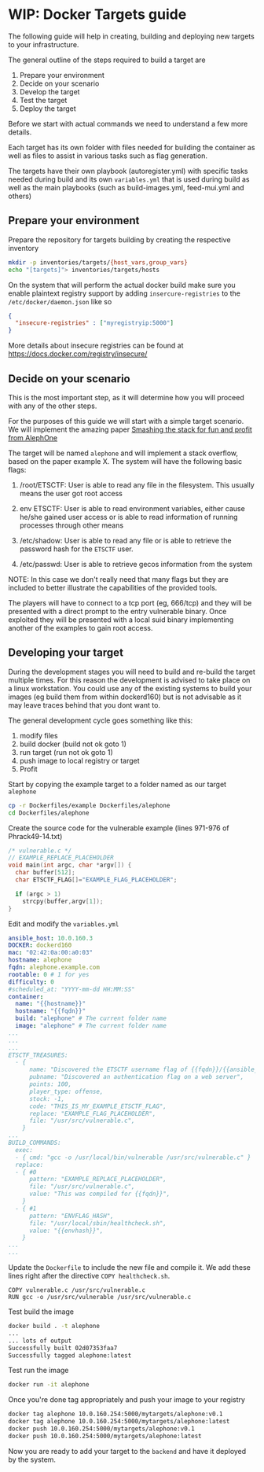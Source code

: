# WIP: Docker Targets guide
The following guide will help in creating, building and deploying new targets to your infrastructure.

The general outline of the steps required to build a target are
1. Prepare your environment
2. Decide on your scenario
3. Develop the target
4. Test the target
5. Deploy the target

Before we start with actual commands we need to understand a few more details.

Each target has its own folder with files needed for building the container as
well as files to assist in various tasks such as flag generation.

The targets have their own playbook (autoregister.yml) with specific tasks
needed during build and its own `variables.yml` that is used during build as
well as the main playbooks (such as build-images.yml, feed-mui.yml and others)

## Prepare your environment
Prepare the repository for targets building by creating the respective inventory
```sh
mkdir -p inventories/targets/{host_vars,group_vars}
echo "[targets]"> inventories/targets/hosts
```

On the system that will perform the actual docker build make sure you enable plaintext registry support by adding `insercure-registries` to the `/etc/docker/daemon.json` like so
```json
{
  "insecure-registries" : ["myregistryip:5000"]
}
```
More details about insecure registries can be found at https://docs.docker.com/registry/insecure/

## Decide on your scenario
This is the most important step, as it will determine how you will proceed with
any of the other steps.

For the purposes of this guide we will start with a simple target scenario. We
will implement the amazing paper [Smashing the stack for fun and profit from AlephOne](http://phrack.org/issues/49/14.html)

The target will be named `alephone` and will implement a stack overflow, based
on the paper example X. The system will have the following basic flags:
1. /root/ETSCTF: User is able to read any file in the filesystem. This usually
means the user got root access

2. env ETSCTF: User is able to read environment variables, either cause he/she
gained user access or is able to read information of running processes through
other means

3. /etc/shadow: User is able to read any file or is able to retrieve the
password hash for the `ETSCTF` user.

4. /etc/passwd: User is able to retrieve gecos information from the system

NOTE: In this case we don't really need that many flags but they are included
to better illustrate the capabilities of the provided tools.

The players will have to connect to a tcp port (eg, 666/tcp) and they will be
presented with a direct prompt to the entry vulnerable binary. Once exploited
they will be presented with a local suid binary implementing another of the
examples to gain root access.

## Developing your target
During the development stages you will need to build and re-build the target
multiple times. For this reason the development is advised to take place on a
linux workstation. You could use any of the existing systems to build your
images (eg build them from within dockerd160) but is not advisable as it may
leave traces behind that you dont want to.

The general development cycle goes something like this:
1. modify files
2. build docker (build not ok goto 1)
3. run target (run not ok goto 1)
4. push image to local registry or target
5. Profit


Start by copying the example target to a folder named as our target `alephone`
```sh
cp -r Dockerfiles/example Dockerfiles/alephone
cd Dockerfiles/alephone
```

Create the source code for the vulnerable example (lines 971-976 of Phrack49-14.txt)
```c
/* vulnerable.c */
// EXAMPLE_REPLACE_PLACEHOLDER
void main(int argc, char *argv[]) {
  char buffer[512];
  char ETSCTF_FLAG[]="EXAMPLE_FLAG_PLACEHOLDER";

  if (argc > 1)
    strcpy(buffer,argv[1]);
}
```

Edit and modify the `variables.yml`
```yml
ansible_host: 10.0.160.3
DOCKER: dockerd160
mac: "02:42:0a:00:a0:03"
hostname: alephone
fqdn: alephone.example.com
rootable: 0 # 1 for yes
difficulty: 0
#scheduled_at: "YYYY-mm-dd HH:MM:SS"
container:
  name: "{{hostname}}"
  hostname: "{{fqdn}}"
  build: "alephone" # The current folder name
  image: "alephone" # The current folder name
...
...
...
ETSCTF_TREASURES:
  - {
      name: "Discovered the ETSCTF username flag of {{fqdn}}/{{ansible_host}}",
      pubname: "Discovered an authentication flag on a web server",
      points: 100,
      player_type: offense,
      stock: -1,
      code: "THIS_IS_MY_EXAMPLE_ETSCTF_FLAG",
      replace: "EXAMPLE_FLAG_PLACEHOLDER",
      file: "/usr/src/vulnerable.c",
    }
...    
BUILD_COMMANDS:
  exec:
  - { cmd: "gcc -o /usr/local/bin/vulnerable /usr/src/vulnerable.c" }
  replace:
  - { #0
      pattern: "EXAMPLE_REPLACE_PLACEHOLDER",
      file: "/usr/src/vulnerable.c",
      value: "This was compiled for {{fqdn}}",
    }
  - { #1
      pattern: "ENVFLAG_HASH",
      file: "/usr/local/sbin/healthcheck.sh",
      value: "{{envhash}}",
    }
...
...
```



Update the `Dockerfile` to include the new file and compile it. We add these lines right after the directive `COPY healthcheck.sh`.
```
COPY vulnerable.c /usr/src/vulnerable.c
RUN gcc -o /usr/src/vulnerable /usr/src/vulnerable.c
```

Test build the image
```sh
docker build . -t alephone
...
... lots of output
Successfully built 02d07353faa7
Successfully tagged alephone:latest
```

Test run the image
```sh
docker run -it alephone
```

Once you're done tag appropriately and push your image to your registry
```sh
docker tag alephone 10.0.160.254:5000/mytargets/alephone:v0.1
docker tag alephone 10.0.160.254:5000/mytargets/alephone:latest
docker push 10.0.160.254:5000/mytargets/alephone:v0.1
docker push 10.0.160.254:5000/mytargets/alephone:latest
```

Now you are ready to add your target to the `backend` and have it deployed by
the system.
